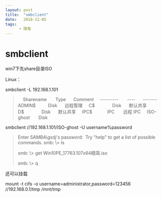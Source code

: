 ```yaml
---
layout: post
title:  "smbclient"
date:   2018-12-05
tags:
      - 随笔
---
```


# smbclient


win7下先share目录ISO



Linux：

smbclient -L 192.168.1.101



> 
>     Sharename       Type      Comment
>     \-\-\-\-\-\-\-\--       \-\-\--      \-\-\-\-\-\--
>     ADMIN\$          Disk      远程管理
>     C\$              Disk      默认共享
>     D\$              Disk      默认共享
>     IPC\$            IPC       远程 IPC
>     ISO-ghost       Disk      




smbclient //192.168.1.101/ISO-ghost -U username%password

> Enter SAMBA\\gsdj\'s password: 
> Try \"help\" to get a list of possible commands.
> smb: \\\> ls
> 
> smb: \\\> get Win10PE_17763.107x64精简.iso
> 
>
> smb: \\\> q

还可以挂载 

mount -t cifs -o username=administrator,password=123456
//192.168.0.1/tmp /mnt/tmp 

